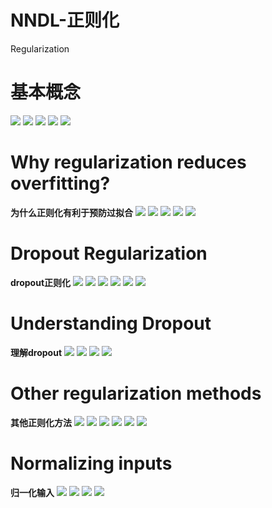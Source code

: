 # NNDL-正则化


Regularization
<!--more-->

# 基本概念
<img loading="lazy" src="https://tronwei-1254020584.cos.ap-beijing.myqcloud.com/NNDL/10/1_.png">
<img loading="lazy" src="https://tronwei-1254020584.cos.ap-beijing.myqcloud.com/NNDL/10/2_.png">
<img loading="lazy" src="https://tronwei-1254020584.cos.ap-beijing.myqcloud.com/NNDL/10/3_.png">
<img loading="lazy" src="https://tronwei-1254020584.cos.ap-beijing.myqcloud.com/NNDL/10/4_.png">
<img loading="lazy" src="https://tronwei-1254020584.cos.ap-beijing.myqcloud.com/NNDL/10/5_.png">

# Why regularization reduces overfitting?
**为什么正则化有利于预防过拟合**
<img loading="lazy" src="https://tronwei-1254020584.cos.ap-beijing.myqcloud.com/NNDL/10/6_.png">
<img loading="lazy" src="https://tronwei-1254020584.cos.ap-beijing.myqcloud.com/NNDL/10/7_.png">
<img loading="lazy" src="https://tronwei-1254020584.cos.ap-beijing.myqcloud.com/NNDL/10/8_.png">
<img loading="lazy" src="https://tronwei-1254020584.cos.ap-beijing.myqcloud.com/NNDL/10/9_.png">
<img loading="lazy" src="https://tronwei-1254020584.cos.ap-beijing.myqcloud.com/NNDL/10/10_.png">

# Dropout Regularization
**dropout正则化**
<img loading="lazy" src="https://tronwei-1254020584.cos.ap-beijing.myqcloud.com/NNDL/10/11_.png">
<img loading="lazy" src="https://tronwei-1254020584.cos.ap-beijing.myqcloud.com/NNDL/10/12_.png">
<img loading="lazy" src="https://tronwei-1254020584.cos.ap-beijing.myqcloud.com/NNDL/10/13_.png">
<img loading="lazy" src="https://tronwei-1254020584.cos.ap-beijing.myqcloud.com/NNDL/10/14_.png">
<img loading="lazy" src="https://tronwei-1254020584.cos.ap-beijing.myqcloud.com/NNDL/10/15_.png">
<img loading="lazy" src="https://tronwei-1254020584.cos.ap-beijing.myqcloud.com/NNDL/10/16_.png">

# Understanding Dropout
**理解dropout**
<img loading="lazy" src="https://tronwei-1254020584.cos.ap-beijing.myqcloud.com/NNDL/10/17_.png">
<img loading="lazy" src="https://tronwei-1254020584.cos.ap-beijing.myqcloud.com/NNDL/10/18_.png">
<img loading="lazy" src="https://tronwei-1254020584.cos.ap-beijing.myqcloud.com/NNDL/10/19_.png">
<img loading="lazy" src="https://tronwei-1254020584.cos.ap-beijing.myqcloud.com/NNDL/10/20_.png">

# Other regularization methods
**其他正则化方法**
<img loading="lazy" src="https://tronwei-1254020584.cos.ap-beijing.myqcloud.com/NNDL/10/21_.png">
<img loading="lazy" src="https://tronwei-1254020584.cos.ap-beijing.myqcloud.com/NNDL/10/22_.png">
<img loading="lazy" src="https://tronwei-1254020584.cos.ap-beijing.myqcloud.com/NNDL/10/23_.png">
<img loading="lazy" src="https://tronwei-1254020584.cos.ap-beijing.myqcloud.com/NNDL/10/24_.png">
<img loading="lazy" src="https://tronwei-1254020584.cos.ap-beijing.myqcloud.com/NNDL/10/25_.png">
<img loading="lazy" src="https://tronwei-1254020584.cos.ap-beijing.myqcloud.com/NNDL/10/26_.png">

# Normalizing inputs
**归一化输入**
<img loading="lazy" src="https://tronwei-1254020584.cos.ap-beijing.myqcloud.com/NNDL/10/27_.png">
<img loading="lazy" src="https://tronwei-1254020584.cos.ap-beijing.myqcloud.com/NNDL/10/28_.png">
<img loading="lazy" src="https://tronwei-1254020584.cos.ap-beijing.myqcloud.com/NNDL/10/29_.png">
<img loading="lazy" src="https://tronwei-1254020584.cos.ap-beijing.myqcloud.com/NNDL/10/30_.png">

